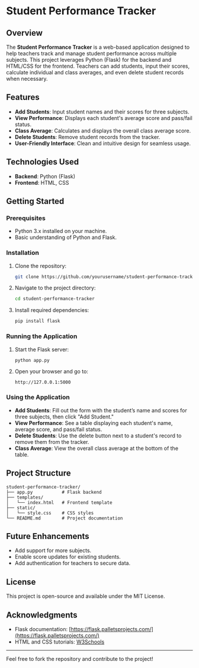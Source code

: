 # Student Performance Tracker

## Overview
The **Student Performance Tracker** is a web-based application designed to help teachers track and manage student performance across multiple subjects. This project leverages Python (Flask) for the backend and HTML/CSS for the frontend. Teachers can add students, input their scores, calculate individual and class averages, and even delete student records when necessary.

## Features
- **Add Students**: Input student names and their scores for three subjects.
- **View Performance**: Displays each student's average score and pass/fail status.
- **Class Average**: Calculates and displays the overall class average score.
- **Delete Students**: Remove student records from the tracker.
- **User-Friendly Interface**: Clean and intuitive design for seamless usage.

## Technologies Used
- **Backend**: Python (Flask)
- **Frontend**: HTML, CSS

## Getting Started

### Prerequisites
- Python 3.x installed on your machine.
- Basic understanding of Python and Flask.

### Installation
1. Clone the repository:
   ```bash
   git clone https://github.com/yourusername/student-performance-tracker.git
   ```
2. Navigate to the project directory:
   ```bash
   cd student-performance-tracker
   ```
3. Install required dependencies:
   ```bash
   pip install flask
   ```

### Running the Application
1. Start the Flask server:
   ```bash
   python app.py
   ```
2. Open your browser and go to:
   ```
   http://127.0.0.1:5000
   ```

### Using the Application
- **Add Students**: Fill out the form with the student’s name and scores for three subjects, then click "Add Student."
- **View Performance**: See a table displaying each student's name, average score, and pass/fail status.
- **Delete Students**: Use the delete button next to a student's record to remove them from the tracker.
- **Class Average**: View the overall class average at the bottom of the table.

## Project Structure
```
student-performance-tracker/
├── app.py           # Flask backend
├── templates/
│   └── index.html   # Frontend template
├── static/
│   └── style.css    # CSS styles
└── README.md        # Project documentation
```

## Future Enhancements
- Add support for more subjects.
- Enable score updates for existing students.
- Add authentication for teachers to secure data.

## License
This project is open-source and available under the MIT License.

## Acknowledgments
- Flask documentation: [https://flask.palletsprojects.com/](https://flask.palletsprojects.com/)
- HTML and CSS tutorials: [W3Schools](https://www.w3schools.com/)

---

Feel free to fork the repository and contribute to the project!
